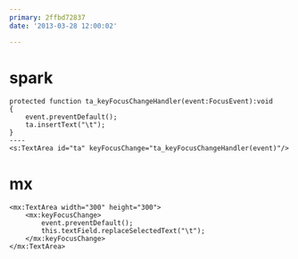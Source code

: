 ```yaml
---
primary: 2ffbd72837
date: '2013-03-28 12:00:02'

---
```


# spark

	protected function ta_keyFocusChangeHandler(event:FocusEvent):void
	{
		event.preventDefault();
		ta.insertText("\t");
	}
	----
	<s:TextArea id="ta" keyFocusChange="ta_keyFocusChangeHandler(event)"/>

# mx

	<mx:TextArea width="300" height="300">
		<mx:keyFocusChange>
			event.preventDefault();
			this.textField.replaceSelectedText("\t");
		</mx:keyFocusChange>
	</mx:TextArea>